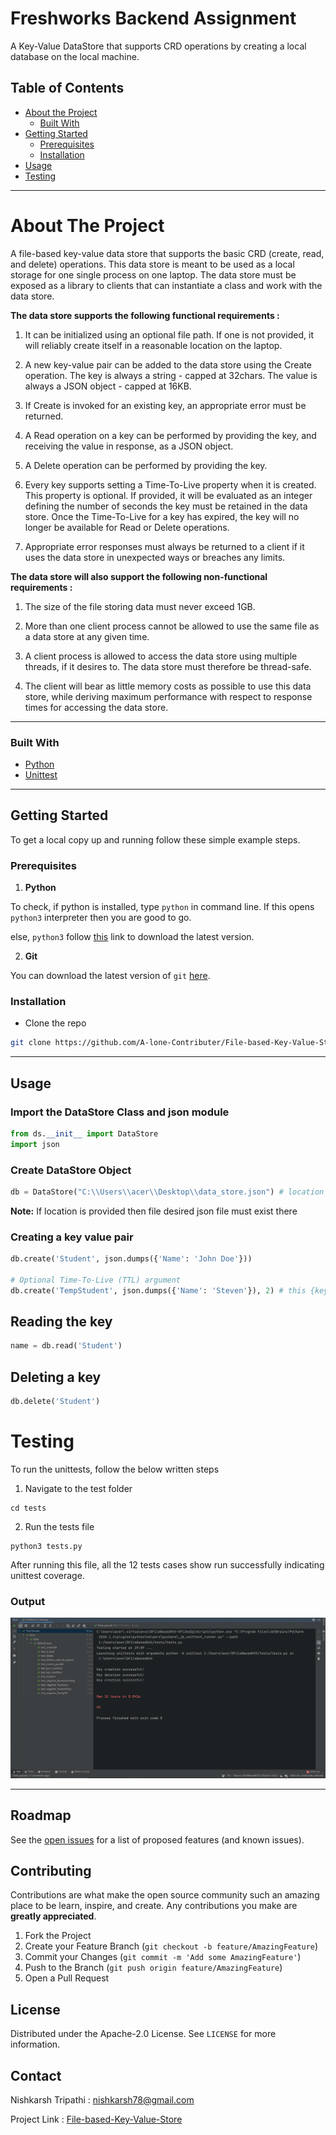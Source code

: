 # Freshworks Backend Assignment

A Key-Value DataStore that supports CRD operations by creating a local database on the local machine.

<!-- TABLE OF CONTENTS -->
## Table of Contents

* [About the Project](#about-the-project)
  * [Built With](#built-with)
* [Getting Started](#getting-started)
  * [Prerequisites](#prerequisites)
  * [Installation](#installation)
* [Usage](#usage)
* [Testing](#Testing)


<hr>

<!-- ABOUT THE PROJECT -->
# About The Project

A file-based key-value data store that supports the basic CRD  (create, read, and delete)
operations. This data store is meant to be used as a local storage for one single process on one
laptop. The data store must be exposed as a library to clients that can instantiate a class and work
with the data store.


**The data store supports the following functional requirements :**

1. It can be initialized using an optional file path. If one is not provided, it will reliably
create itself in a reasonable location on the laptop.

2. A new key-value pair can be added to the data store using the Create operation. The key
is always a string - capped at 32chars. The value is always a JSON object - capped at
16KB.

3. If Create is invoked for an existing key, an appropriate error must be returned.

4. A Read operation on a key can be performed by providing the key, and receiving the
value in response, as a JSON object.

5. A Delete operation can be performed by providing the key.

6. Every key supports setting a Time-To-Live property when it is created. This property is
optional. If provided, it will be evaluated as an integer defining the number of seconds
the key must be retained in the data store. Once the Time-To-Live for a key has expired,
the key will no longer be available for Read or Delete operations.

7. Appropriate error responses must always be returned to a client if it uses the data store in
unexpected ways or breaches any limits.



**The data store will also support the following non-functional requirements :**

1. The size of the file storing data must never exceed 1GB.

2. More than one client process cannot be allowed to use the same file as a data store at any
given time.

3. A client process is allowed to access the data store using multiple threads, if it desires to.
The data store must therefore be thread-safe.

4. The client will bear as little memory costs as possible to use this data store, while
deriving maximum performance with respect to response times for accessing the data
store.

<hr>

### Built With
* [Python](https://www.python.org/)
* [Unittest](https://docs.python.org/3/library/unittest.html)

<hr>

<!-- GETTING STARTED -->
## Getting Started

To get a local copy up and running follow these simple example steps.

### Prerequisites

1. **Python**

To check, if python is installed, type <code>python</code> in command line. If this opens <code>python3</code> interpreter then you are good to go. 

else, <code>python3</code> follow [this](https://www.python.org/downloads/) link to download the latest version.

2. **Git**

You can download the latest version of <code>git</code> [here](https://git-scm.com/downloads).

### Installation

* Clone the repo

```sh
git clone https://github.com/A-lone-Contributer/File-based-Key-Value-Store.git
```

<hr>

<!-- USAGE EXAMPLES -->
## Usage

### Import the DataStore Class and json module
```python
from ds.__init__ import DataStore
import json
```

### Create DataStore Object 
```python
db = DataStore("C:\\Users\\acer\\Desktop\\data_store.json") # location is optional
```
**Note:** If location is provided then file desired json file must exist there

### Creating a key value pair

```python
db.create('Student', json.dumps({'Name': 'John Doe'}))

# Optional Time-To-Live (TTL) argument 
db.create('TempStudent', json.dumps({'Name': 'Steven'}), 2) # this {key:json obj} expires in 2 seconds
```

## Reading the key 
```python
name = db.read('Student')
```

## Deleting a key
```python
db.delete('Student')
```

# Testing

To run the unittests, follow the below written steps

1. Navigate to the test folder
```shell
cd tests
```

2. Run the tests file
```
python3 tests.py 
```

After running this file, all the 12 tests cases show run successfully indicating unittest coverage.

### Output

![Product Name Screen Shot][product-screenshot]



[product-screenshot]: unittests.png

<hr>

<!-- ROADMAP -->
## Roadmap

See the [open issues](https://github.com/A-lone-Contributer/File-based-Key-Value-Store/issues) for a list of proposed features (and known issues).

<!-- CONTRIBUTING -->
## Contributing

Contributions are what make the open source community such an amazing place to be learn, inspire, and create. Any contributions you make are **greatly appreciated**.

1. Fork the Project
2. Create your Feature Branch (`git checkout -b feature/AmazingFeature`)
3. Commit your Changes (`git commit -m 'Add some AmazingFeature'`)
4. Push to the Branch (`git push origin feature/AmazingFeature`)
5. Open a Pull Request


<!-- LICENSE -->
## License

Distributed under the Apache-2.0 License. See `LICENSE` for more information.

<!-- CONTACT -->
## Contact

Nishkarsh Tripathi : nishkarsh78@gmail.com

Project Link : [File-based-Key-Value-Store](https://github.com/A-lone-Contributer/File-based-Key-Value-Store)

